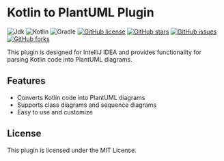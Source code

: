 # Kotlin to PlantUML Plugin

![Jdk](https://img.shields.io/badge/Jdk-17-red?logo=java)
![Kotlin](https://img.shields.io/badge/Kotlin-1.8.0-blue?logo=kotlin)
![Gradle](https://img.shields.io/badge/gradle-7.4.2-blue?logo=gradle)
[![GitHub license](https://img.shields.io/github/license/babiesdev/kotlin-plantuml-parser)](https://github.com/babiesdev/kotlin-plantuml-parser/blob/main/LICENSE)
[![GitHub stars](https://img.shields.io/github/stars/babiesdev/kotlin-plantuml-parser)](https://github.com/babiesdev/kotlin-plantuml-parser)
[![GitHub issues](https://img.shields.io/github/issues/babiesdev/kotlin-plantuml-parser)](https://github.com/babiesdev/kotlin-plantuml-parser/issues)
[![GitHub forks](https://img.shields.io/github/forks/babiesdev/kotlin-plantuml-parser)](https://github.com/babiesdev/kotlin-plantuml-parser/fork)

This plugin is designed for IntelliJ IDEA and provides functionality for parsing Kotlin code into PlantUML diagrams.

## Features

- Converts Kotlin code into PlantUML diagrams
- Supports class diagrams and sequence diagrams
- Easy to use and customize

## License

This plugin is licensed under the MIT License.
